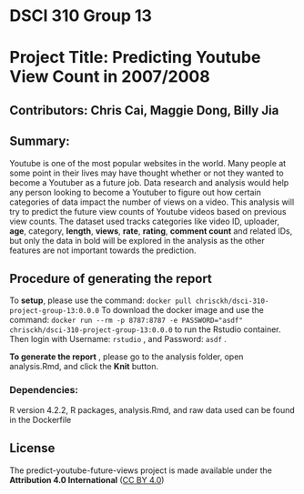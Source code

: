 # DSCI 310 Group 13
# Project Title: Predicting Youtube View Count in 2007/2008

## Contributors: Chris Cai, Maggie Dong, Billy Jia

## Summary:
Youtube is one of the most popular websites in the world. Many people at some point in their lives may have thought whether or not they wanted to become a Youtuber as a future job. Data research and analysis would help any person looking to become a Youtuber to figure out how certain categories of data impact the number of views on a video. This analysis will try to predict the future view counts of Youtube videos based on previous view counts. The dataset used tracks categories like video ID, uploader, **age**, category, **length**, **views**, **rate**, **rating**, **comment count** and related IDs, but only the data in bold will be explored in the analysis as the other features are not important towards the prediction.

## Procedure of generating the report
To **setup**, please use the command: `docker pull chrisckh/dsci-310-project-group-13:0.0.0` To download the docker image and use the command: `docker run --rm -p 8787:8787 -e PASSWORD="asdf" chrisckh/dsci-310-project-group-13:0.0.0` to run the Rstudio container. Then login with Username: `rstudio` , and Password: `asdf` .  

**To generate the report** , please go to the analysis folder, open analysis.Rmd, and click the **Knit** button. 

### Dependencies:
R version 4.2.2, R packages, analysis.Rmd, and raw data used can be found in the Dockerfile

## License
The predict-youtube-future-views project is made available under the **Attribution 4.0 International** ([CC BY 4.0](https://creativecommons.org/licenses/by/4.0/))
